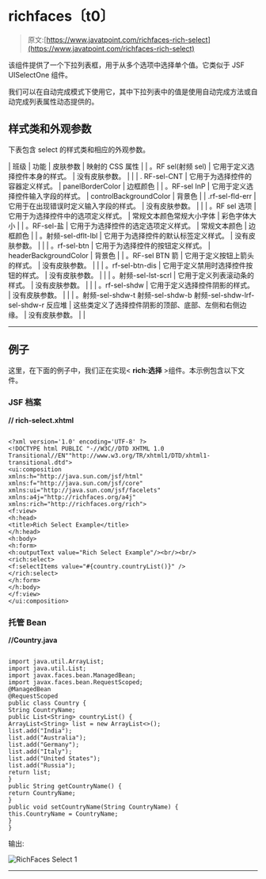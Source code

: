 # richfaces〔t0〕

> 原文:[https://www.javatpoint.com/richfaces-rich-select](https://www.javatpoint.com/richfaces-rich-select)

该组件提供了一个下拉列表框，用于从多个选项中选择单个值。它类似于 JSF UISelectOne 组件。

我们可以在自动完成模式下使用它，其中下拉列表中的值是使用自动完成方法或自动完成列表属性动态提供的。

## 样式类和外观参数

下表包含 select 的样式类和相应的外观参数。

| 班级 | 功能 | 皮肤参数 | 映射的 CSS 属性 |
| 。RF sel(射频 sel) | 它用于定义选择控件本身的样式。 | 没有皮肤参数。 |  |
| . RF-sel-CNT | 它用于为选择控件的容器定义样式。 | panelBorderColor | 边框颜色 |
| 。RF-sel InP | 它用于定义选择控件输入字段的样式。 | controlBackgroundColor | 背景色 |
| .rf-sel-fld-err | 它用于在出现错误时定义输入字段的样式。 | 没有皮肤参数。 |  |
| 。RF sel 选项 | 它用于为选择控件中的选项定义样式。 | 常规文本颜色常规大小字体 | 彩色字体大小 |
| 。RF-sel-盐 | 它用于为选择控件的选定选项定义样式。 | 常规文本颜色 | 边框颜色 |
| 。射频-sel-dflt-lbl | 它用于为选择控件的默认标签定义样式。 | 没有皮肤参数。 |  |
| 。rf-sel-btn | 它用于为选择控件的按钮定义样式。 | headerBackgroundColor | 背景色 |
| 。RF-sel BTN 箭 | 它用于定义按钮上箭头的样式。 | 没有皮肤参数。 |  |
| 。rf-sel-btn-dis | 它用于定义禁用时选择控件按钮的样式。 | 没有皮肤参数。 |  |
| 。射频-sel-lst-scrl | 它用于定义列表滚动条的样式。 | 没有皮肤参数。 |  |
| 。rf-sel-shdw | 它用于定义选择控件阴影的样式。 | 没有皮肤参数。 |  |
| 。射频-sel-shdw-t 射频-sel-shdw-b 射频-sel-shdw-lrf-sel-shdw-r 反应堆 | 这些类定义了选择控件阴影的顶部、底部、左侧和右侧边缘。 | 没有皮肤参数。 |  |

* * *

## 例子

这里，在下面的例子中，我们正在实现< **rich:选择** >组件。本示例包含以下文件。

### JSF 档案

**// rich-select.xhtml**

```

<?xml version='1.0' encoding='UTF-8' ?>
<!DOCTYPE html PUBLIC "-//W3C//DTD XHTML 1.0 Transitional//EN""http://www.w3.org/TR/xhtml1/DTD/xhtml1-transitional.dtd">
<ui:composition 
xmlns:h="http://java.sun.com/jsf/html"
xmlns:f="http://java.sun.com/jsf/core"
xmlns:ui="http://java.sun.com/jsf/facelets"
xmlns:a4j="http://richfaces.org/a4j"
xmlns:rich="http://richfaces.org/rich">
<f:view>
<h:head>
<title>Rich Select Example</title>
</h:head>
<h:body>
<h:form>
<h:outputText value="Rich Select Example"/><br/><br/>
<rich:select>
<f:selectItems value="#{country.countryList()}" />
</rich:select>
</h:form>
</h:body>
</f:view>
</ui:composition>

```

### 托管 Bean

**//Country.java**

```

import java.util.ArrayList;
import java.util.List;
import javax.faces.bean.ManagedBean;
import javax.faces.bean.RequestScoped;
@ManagedBean
@RequestScoped
public class Country {
String CountryName;
public List<String> countryList() {
ArrayList<String> list = new ArrayList<>();
list.add("India");
list.add("Australia");
list.add("Germany");
list.add("Italy");
list.add("United States");
list.add("Russia");
return list;
}
public String getCountryName() {
return CountryName;
}
public void setCountryName(String CountryName) {
this.CountryName = CountryName;
}
}

```

输出:

![RichFaces Select 1](../Images/1edd415acfd4eb3a3073b31966bcfb8c.png)

* * *